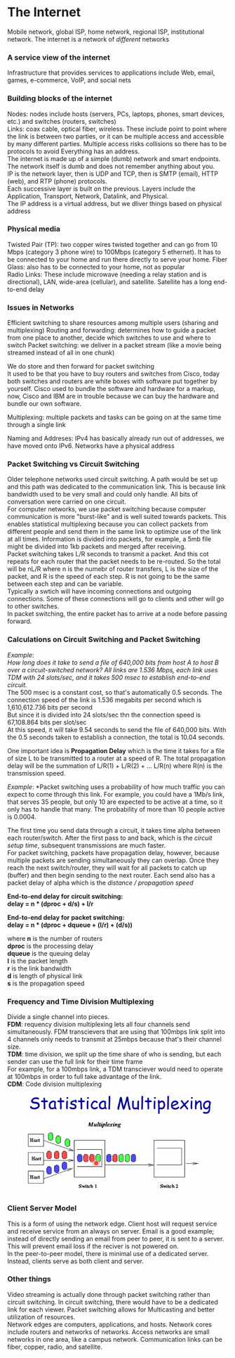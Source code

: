 # The Internet
Mobile network, global ISP, home network, regional ISP, institutional network. The internet is a network of *different* networks  

### A service view of the internet
Infrastructure that provides services to applications include Web, email, games, e-commerce, VoIP, and social nets

### Building blocks of the internet
Nodes: nodes include hosts (servers, PCs, laptops, phones, smart devices, etc.) and switches (routers, switches)  
Links: coax cable, optical fiber, wireless. These include point to point where the link is between two parties, or it can be multiple access 
and accessible by many different parties. Multiple access risks collisions so there has to be protocols to avoid
Everything has an address.  
The internet is made up of a simple (dumb) network and smart endpoints. The network itself is dumb and does not remember anything about you.  
IP is the network layer, then is UDP and TCP, then is SMTP (email), HTTP (web), and RTP (phone) protocols.  
Each successive layer is built on the previous.
Layers include the Application, Transport, Network, Datalink, and Physical.  
The IP address is a virtual address, but we dliver things based on physical address

### Physical media
Twisted Pair (TP): two copper wires twisted together and can go from 10 Mbps (category 3 phone wire) to 100Mbps (category 5 ethernet). It has to be connected to your home and run 
there directly to serve your home. 
Fiber Glass: also has to be connected to your home, not as popular  
Radio Links: These include microwave (needing a relay station and is directional), LAN, wide-area (cellular), and satellite. Satellite has a long end-to-end delay

### Issues in Networks
Efficient switching to share resources among multiple users (sharing and multiplexing)
Routing and forwarding: determines how to guide a packet from one place to another, decide which switches to use and where to switch
Packet switching: we deliver in a packet stream (like a movie being streamed instead of all in one chunk)  

We do store and then forward for packet switching  
It used to be that you have to buy routers and switches from Cisco, today both switches and routers are white boxes with software put together by yourself. 
Cisco used to bundle the software and hardware for a markup, now, Cisco and IBM are in trouble because we can buy the hardware and bundle our own software. 
  
Multiplexing: multiple packets and tasks can be going on at the same time through a single link  
  
Naming and Addreses: IPv4 has basically already run out of addresses, we have moved onto IPv6. Networks have a physical address

### Packet Switching vs Circuit Switching
Older telephone networks used circuit switching. A path would be set up and this path was dedicated to the communication link. This is because link bandwidth used to be very small and could only handle. All bits of conversation were carried on one circuit.  
For computer networks, we use packet switching because computer communication is more "burst-like" and is well suited towards packets. This enables statistical multiplexing because you can collect packets from different people and send them in the same link to optimize use of the link at all times. Information is divided into packets, for example, a 5mb file might be divided into 1kb packets and merged after receiving.  
Packet switching takes L/R seconds to transmit a packet. And this cot repeats for each router that the packet needs to be re-routed. So the total will be nL/R where n is the numebr of router transfers, L is the size of the packet, and R is the speed of each step. R is not going to be the same between each step and can be variable.  
Typically a swtich will have incoming connections and outgoing connections. Some of these connections will go to clients and other will go to other switches.  
In packet switching, the entire packet has to arrive at a node before passing forward.  

### Calculations on Circuit Switching and Packet Switching
*Example*:  
*How long does it take to send a file of 640,000 bits from host A to host B over a circuit-switched network? All links are 1.536 Mbps, each link uses TDM with 24 slots/sec, and it takes 500 msec to establish end-to-end circuit.*  
The 500 msec is a constant cost, so that's automatically 0.5 seconds. 
The connection speed of the link is 1.536 megabits per second which is 1,610,612.736 bits per second  
But since it is divided into 24 slots/sec thn the connection speed is 67,108.864 bits per slot/sec  
At this speed, it will take 9.54 seconds to send the file of 640,000 bits. With the 0.5 seconds taken to establish a connection, the total is 10.04 seconds.  
  
One important idea is **Propagation Delay** which is the time it takes for a file of size L to be transmitted to a router at a speed of R. The total propagation delay will be the summation of L/R(1) + L/R(2) + ... L/R(n) where R(n) is the transmission speed.  
  
*Example*:
*Packet switching uses a probability of how much traffic you can expect to come through this link. For example, you could have a 1Mb/s link, that serves 35 people, but only 10 are expected to be active at a time, so it only has to handle that many. The probability of more than 10 people active is 0.0004.  
  
The first time you send data through a circuit, it takes time alpha between each router/switch. After the first pass to and back, which is the *circuit setup time*, subsequent transmissions are much faster.  
For packet switching, packets have propagation delay, however, because multiple packets are sending simultaneously they can overlap. Once they reach the next switch/router, they will wait for all packets to catch up (buffer) and then begin sending to the next router. Each send also has a packet delay of alpha which is the *distance / propagation speed* 

**End-to-end delay for circuit switching:  
delay = n * (dproc + d/s) + l/r**  

**End-to-end delay for packet switching:  
delay = n * (dproc + dqueue + (l/r) + (d/s))**  

where **n** is the number of routers  
**dproc** is the processing delay  
**dqueue** is the queuing delay  
**l** is the packet length  
**r** is the link bandwidth  
**d** is length of physical link  
**s** is the propagation speed  

### Frequency and Time Division Multiplexing
Divide a single channel into pieces.  
**FDM**: requency division multiplexing lets all four channels send simultaneously. FDM transcievers that are using that 100mbps link split into 4 channels only needs to transmit at 25mbps because that's their channel size.  
**TDM**: time division, we split up the time share of who is sending, but each sender can use the full link for their time frame  
For example, for a 100mbps link, a TDM transciever would need to operate at 100mbps in order to full take advantage of the link.   
**CDM**: Code division multiplexing  

![multiplexing](https://github.com/lukechn99/github-quickstart/blob/master/4211/res/multiplex.PNG)

### Client Server Model
This is a form of using the network edge. Client host will request service and receive service from an always on server. Email is a good example; instead of directly sending an email from peer to peer, it is sent to a server. This will prevent email loss if the reciver is not powered on.  
In the peer-to-peer model, there is minimal use of a dedicated server. Instead, clients serve as both client and server. 

### Other things
Video streaming is actually done through packet switching rather than circuit switching. In circuit switching, there would have to be a dedicated link for each viewer. Packet switching allows for Multicasting and better utilization of resources.  
Network edges are computers, applications, and hosts. Network cores include routers and networks of networks. Access networks are small networks in one area, like a campus network. Communication links can be fiber, copper, radio, and satellite.   
